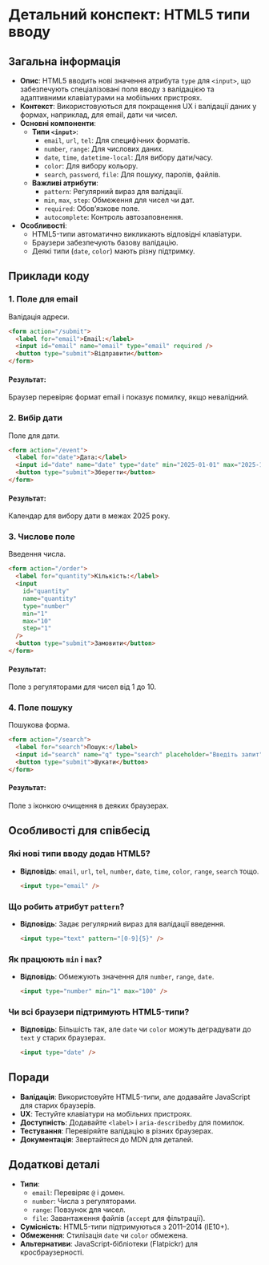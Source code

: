 # Детальний конспект: HTML5 типи вводу

## Загальна інформація

- **Опис**: HTML5 вводить нові значення атрибута `type` для `<input>`, що забезпечують спеціалізовані поля вводу з валідацією та адаптивними клавіатурами на мобільних пристроях.
- **Контекст**: Використовуються для покращення UX і валідації даних у формах, наприклад, для email, дати чи чисел.
- **Основні компоненти**:
  - **Типи `<input>`**:
    - `email`, `url`, `tel`: Для специфічних форматів.
    - `number`, `range`: Для числових даних.
    - `date`, `time`, `datetime-local`: Для вибору дати/часу.
    - `color`: Для вибору кольору.
    - `search`, `password`, `file`: Для пошуку, паролів, файлів.
  - **Важливі атрибути**:
    - `pattern`: Регулярний вираз для валідації.
    - `min`, `max`, `step`: Обмеження для чисел чи дат.
    - `required`: Обов’язкове поле.
    - `autocomplete`: Контроль автозаповнення.
- **Особливості**:
  - HTML5-типи автоматично викликають відповідні клавіатури.
  - Браузери забезпечують базову валідацію.
  - Деякі типи (`date`, `color`) мають різну підтримку.

## Приклади коду

### 1. Поле для email

Валідація адреси.

```html
<form action="/submit">
  <label for="email">Email:</label>
  <input id="email" name="email" type="email" required />
  <button type="submit">Відправити</button>
</form>
```

#### Результат:

Браузер перевіряє формат email і показує помилку, якщо невалідний.

### 2. Вибір дати

Поле для дати.

```html
<form action="/event">
  <label for="date">Дата:</label>
  <input id="date" name="date" type="date" min="2025-01-01" max="2025-12-31" />
  <button type="submit">Зберегти</button>
</form>
```

#### Результат:

Календар для вибору дати в межах 2025 року.

### 3. Числове поле

Введення числа.

```html
<form action="/order">
  <label for="quantity">Кількість:</label>
  <input
    id="quantity"
    name="quantity"
    type="number"
    min="1"
    max="10"
    step="1"
  />
  <button type="submit">Замовити</button>
</form>
```

#### Результат:

Поле з регуляторами для чисел від 1 до 10.

### 4. Поле пошуку

Пошукова форма.

```html
<form action="/search">
  <label for="search">Пошук:</label>
  <input id="search" name="q" type="search" placeholder="Введіть запит" />
  <button type="submit">Шукати</button>
</form>
```

#### Результат:

Поле з іконкою очищення в деяких браузерах.

## Особливості для співбесід

### Які нові типи вводу додав HTML5?

- **Відповідь**: `email`, `url`, `tel`, `number`, `date`, `time`, `color`, `range`, `search` тощо.
  ```html
  <input type="email" />
  ```

### Що робить атрибут `pattern`?

- **Відповідь**: Задає регулярний вираз для валідації введення.
  ```html
  <input type="text" pattern="[0-9]{5}" />
  ```

### Як працюють `min` і `max`?

- **Відповідь**: Обмежують значення для `number`, `range`, `date`.
  ```html
  <input type="number" min="1" max="100" />
  ```

### Чи всі браузери підтримують HTML5-типи?

- **Відповідь**: Більшість так, але `date` чи `color` можуть деградувати до `text` у старих браузерах.
  ```html
  <input type="date" />
  ```

## Поради

- **Валідація**: Використовуйте HTML5-типи, але додавайте JavaScript для старих браузерів.
- **UX**: Тестуйте клавіатури на мобільних пристроях.
- **Доступність**: Додавайте `<label>` і `aria-describedby` для помилок.
- **Тестування**: Перевіряйте валідацію в різних браузерах.
- **Документація**: Звертайтеся до MDN для деталей.

## Додаткові деталі

- **Типи**:
  - `email`: Перевіряє `@` і домен.
  - `number`: Числа з регуляторами.
  - `range`: Повзунок для чисел.
  - `file`: Завантаження файлів (`accept` для фільтрації).
- **Сумісність**: HTML5-типи підтримуються з 2011–2014 (IE10+).
- **Обмеження**: Стилізація `date` чи `color` обмежена.
- **Альтернативи**: JavaScript-бібліотеки (Flatpickr) для кросбраузерності.
